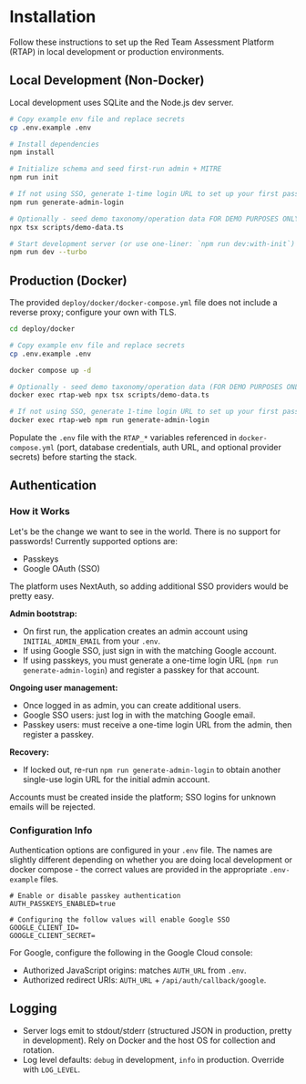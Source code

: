 # Installation

Follow these instructions to set up the Red Team Assessment Platform (RTAP) in local development or production environments.

## Local Development (Non-Docker)

Local development uses SQLite and the Node.js dev server.

```sh
# Copy example env file and replace secrets
cp .env.example .env

# Install dependencies
npm install

# Initialize schema and seed first-run admin + MITRE
npm run init

# If not using SSO, generate 1-time login URL to set up your first passkey
npm run generate-admin-login

# Optionally - seed demo taxonomy/operation data FOR DEMO PURPOSES ONLY)
npx tsx scripts/demo-data.ts

# Start development server (or use one-liner: `npm run dev:with-init`)
npm run dev --turbo
```

## Production (Docker)

The provided `deploy/docker/docker-compose.yml` file does not include a reverse proxy; configure your own with TLS.

```sh
cd deploy/docker

# Copy example env file and replace secrets
cp .env.example .env

docker compose up -d

# Optionally - seed demo taxonomy/operation data (FOR DEMO PURPOSES ONLY)
docker exec rtap-web npx tsx scripts/demo-data.ts

# If not using SSO, generate 1-time login URL to set up your first passkey
docker exec rtap-web npm run generate-admin-login
```

Populate the `.env` file with the `RTAP_*` variables referenced in `docker-compose.yml` (port, database credentials, auth URL,
and optional provider secrets) before starting the stack.

## Authentication

### How it Works

Let's be the change we want to see in the world. There is no support for passwords! Currently supported options are:

- Passkeys
- Google OAuth (SSO)

The platform uses NextAuth, so adding additional SSO providers would be pretty easy.

**Admin bootstrap:**

- On first run, the application creates an admin account using `INITIAL_ADMIN_EMAIL` from your `.env`.
- If using Google SSO, just sign in with the matching Google account.
- If using passkeys, you must generate a one-time login URL (`npm run generate-admin-login`) and register a passkey for that account.

**Ongoing user management:**

- Once logged in as admin, you can create additional users.
- Google SSO users: just log in with the matching Google email.
- Passkey users: must receive a one-time login URL from the admin, then register a passkey.

**Recovery:**

- If locked out, re-run `npm run generate-admin-login` to obtain another single-use login URL for the initial admin account.

Accounts must be created inside the platform; SSO logins for unknown emails will be rejected.

### Configuration Info

Authentication options are configured in your `.env` file. The names are slightly different depending on whether you are doing local development or docker compose - the correct values are provided in the appropriate `.env-example` files.

```
# Enable or disable passkey authentication
AUTH_PASSKEYS_ENABLED=true

# Configuring the follow values will enable Google SSO
GOOGLE_CLIENT_ID=
GOOGLE_CLIENT_SECRET=
```

For Google, configure the following in the Google Cloud console:

- Authorized JavaScript origins: matches `AUTH_URL` from `.env`.
- Authorized redirect URIs: `AUTH_URL` + `/api/auth/callback/google`.

## Logging

- Server logs emit to stdout/stderr (structured JSON in production, pretty in development). Rely on Docker and the host OS for collection and rotation.
- Log level defaults: `debug` in development, `info` in production. Override with `LOG_LEVEL`.
